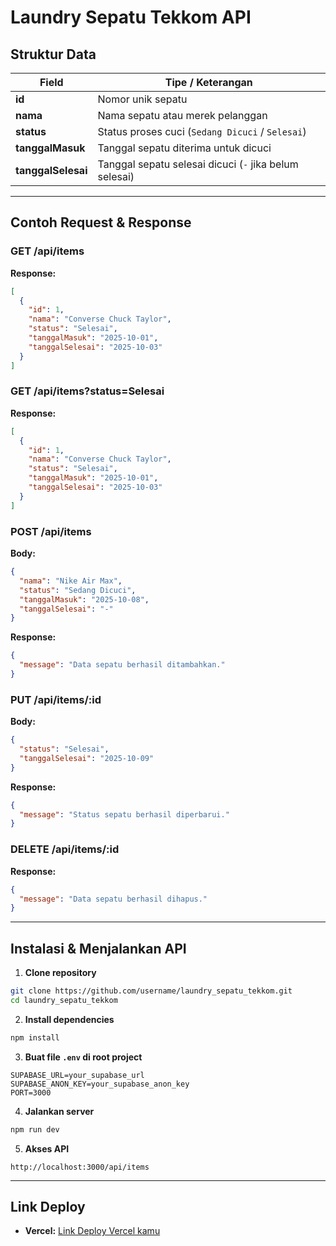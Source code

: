 # Laundry Sepatu Tekkom API

## Struktur Data

| Field           | Tipe / Keterangan                                      |
|-----------------|--------------------------------------------------------|
| **id**          | Nomor unik sepatu                                      |
| **nama**        | Nama sepatu atau merek pelanggan                       |
| **status**      | Status proses cuci (`Sedang Dicuci` / `Selesai`)      |
| **tanggalMasuk**| Tanggal sepatu diterima untuk dicuci                  |
| **tanggalSelesai** | Tanggal sepatu selesai dicuci (`-` jika belum selesai) |

---

## Contoh Request & Response

### GET /api/items

**Response:**

```json
[
  {
    "id": 1,
    "nama": "Converse Chuck Taylor",
    "status": "Selesai",
    "tanggalMasuk": "2025-10-01",
    "tanggalSelesai": "2025-10-03"
  }
]
```

### GET /api/items?status=Selesai

**Response:**

```json
[
  {
    "id": 1,
    "nama": "Converse Chuck Taylor",
    "status": "Selesai",
    "tanggalMasuk": "2025-10-01",
    "tanggalSelesai": "2025-10-03"
  }
]
```

### POST /api/items

**Body:**

```json
{
  "nama": "Nike Air Max",
  "status": "Sedang Dicuci",
  "tanggalMasuk": "2025-10-08",
  "tanggalSelesai": "-"
}
```

**Response:**

```json
{
  "message": "Data sepatu berhasil ditambahkan."
}
```

### PUT /api/items/:id

**Body:**

```json
{
  "status": "Selesai",
  "tanggalSelesai": "2025-10-09"
}
```

**Response:**

```json
{
  "message": "Status sepatu berhasil diperbarui."
}
```

### DELETE /api/items/:id

**Response:**

```json
{
  "message": "Data sepatu berhasil dihapus."
}
```

---

## Instalasi & Menjalankan API

1. **Clone repository**

```bash
git clone https://github.com/username/laundry_sepatu_tekkom.git
cd laundry_sepatu_tekkom
```

2. **Install dependencies**

```bash
npm install
```

3. **Buat file `.env` di root project**

```
SUPABASE_URL=your_supabase_url
SUPABASE_ANON_KEY=your_supabase_anon_key
PORT=3000
```

4. **Jalankan server**

```bash
npm run dev
```

5. **Akses API**

```
http://localhost:3000/api/items
```

---

## Link Deploy

* **Vercel:** [Link Deploy Vercel kamu](#)

